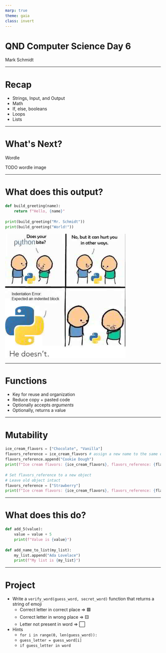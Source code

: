 ```yaml
---
marp: true
theme: gaia
class: invert
---
```


# QND Computer Science Day 6
Mark Schmidt

--- 

# Recap 

- Strings, Input, and Output
- Math
- If, else, booleans
- Loops
- Lists

--- 

# What's Next?

Wordle

TODO wordle image

---

# What does this output?

```python
def build_greeting(name):
    return f"Hello, {name}"

print(build_greeting("Mr. Schmidt"))
print(build_greeting("World!"))
```


![bg right w:500](../assets/python_bite.jpeg)

<!-- Two greets. Draw attention to arguments, def keyword, indention, return keyword -->

<!-- Show moving `print` into function-->

<!-- This is a contrived example -->

---

# Functions

- Key for reuse and organization
- Reduce copy + pasted code
- Optionally accepts *arguments* 
- Optionally, returns a value

<!-- Print is a function that does not return a value! -->
<!-- Input is a function that does not require arguments -->

---

# Mutability

```python
ice_cream_flavors = ["Chocolate", "Vanilla"]
flavors_reference = ice_cream_flavors # assign a new name to the same object
flavors_reference.append("Cookie Dough")
print(f"Ice cream flavors: {ice_cream_flavors}, flavors_reference: {flavors_reference}")

# Set flavors_reference to a new object
# Leave old object intact
flavors_reference = ["Strawberry"]
print(f"Ice cream flavors: {ice_cream_flavors}, flavors_reference: {flavors_reference}")
```
---

<!-- Using '=' creates a new assignment -->
<!-- Drawing a little diagram here on the whiteboard would be helpful -->

# What does this do?

```python
def add_5(value):
    value = value + 5
    print(f"Value is {value}")

def add_name_to_list(my_list):
    my_list.append("Ada Lovelace")
    print(f"My list is {my_list}")
```
<!-- add_5 replaces the value are *replacing* value, but that does not affect my_value -->

---

# Project

- Write a `verify_word(guess_word, secret_word)` function that returns a string of emoji
    - Correct letter in correct place => 🟩
    - Correct letter in wrong place => 🟨
    - Letter not present in word => ⬜️
- Hints
    - `for i in range(0, len(guess_word)):`
    - `guess_letter = guess_word[i]`
    - `if guess_letter in word `



